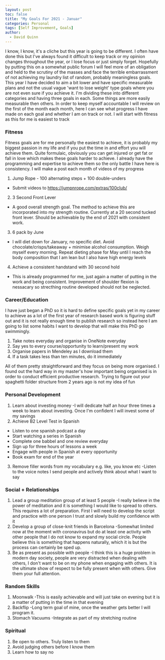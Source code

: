 ```yaml
---
layout: post
toc: false
title: "My Goals For 2021 - Januar"
categories: Personal
tags: [Self Improvement, Goals]
author:
  - David Quinn
---
```


I know, I know, it's a cliche but this year is going to be different. I often have done this but I've always found it difficult to keep track or my opinion changes throughout the year, or I lose focus or just simply forget. Hopefully by putting this on a somewhat public forum I will feel more of an obligation and held to the scrutiny of the masses and face the terrible embarrassment of not achieving my laundry list of random, probably meaningless goals. This year I have decided to aim a bit lower and have specific measurable plans and not the usual vague 'want to lose weight' type goals where you are not even sure if you achieve it. I'm dividing these into different categories and having three goals in each. Some things are more easily measurable then others. In order to keep myself accountable I will review on the first of the month each month, here I can see what progress I have made on each goal and whether I am on track or not. I will start with fitness as this for me is easiest to track

### Fitness
Fitness goals are for me personally the easiest to achieve, it is probably my biggest passion in my life and if you put the time in and effort you will achieve them. Quite formulaic, obviously you can get injured or get fat or fall in love which makes these goals harder to achieve. I already have the programming and expertise to achieve them so the only battle I have here is consistency. I will make a post each month of videos of my progress

1. Jump Rope - 100 alternating steps + 100 double-unders
- Submit videos to <https://jumpnrope.com/extras/100club/>
2. 3 Second Front Lever
- A good overall strength goal. The method to achieve this are incorporated into my strength routine. Currently at a 20 second tucked front lever. Should be achievable by the end of 2021 with consistent work.
3. 6 pack by June
- I will diet down for January, no specific diet. Avoid chocolate/crisps/takeaway + minimise alcohol consumption. Weigh myself every morning. Repeat dieting phase for May until I reach the body composition that I am lean but I also have high energy levels
4. Achieve a consistent handstand with 30 second hold
- This is already programmed for me, just again a matter of putting in the work and being consistent. Improvement of shoulder flexion is nessacary so strecthing routine developed should not be neglected. 

### Career/Education
I have just began a PhD so it is hard to define specific goals yet in my career to achieve as a lot of  the first year of research based work is figuring stuff out and it is not really enough time to publish research so instead here I am going to list some habits I want to develop that will make this PhD go swimmingly.

1. Take notes everyday and organise in OneNote everyday
2. Say yes to every course/opportunity to learn/present my work
3. Organise papers in Mendeley as I download them
4. If a task takes less than ten minutes, do it immediately

All of them pretty straightforward and they focus on being more organised. I found out the hard way in my master's how important being organised is in order to conduct efficient productive research. Trying to figure out your spaghetti folder structure from 2 years ago is not my idea of fun

### Personal Development

1. Learn about investing money
-I will dedicate half an hour three times a week to learn about investing. Once I'm confident I will invest some of my savings
2. Achieve B2 Level Test in Spanish
- Listen to one spanish podcast a day
- Start watching a series in Spanish
- Complete one babbel and one review everyday
- Sign up for three hours of lessons a week
- Engage with people in Spanish at every opportunity
- Book exam for end of the year
3. Remove filler words from my vocabulary e.g. like, you know etc
-Listen to the voice notes I send people and actively think about what I want to say

### Social + Relationships

1. Lead a group meditation group of at least 5 people
-I really believe in the power of meditation and it is something I would like to spread to others. This requires a lot of preparation. First I will need to develop the script and practice with one person I trust and slowly build my confidence with it
2. Develop a group of close-knit friends in Barcelona
-Somewhat limited now at the moment with coronavirus but do at least one activity with other people that I do not know to expand my social circle. People believe this is something that happens naturally, which it is but the process can certainly be sped up.
3. Be as present as possible with people
-I think this is a huge problem in modern day society, people are very distracted when dealing with others, I don't want to be on my phone when engaging with others. It is the ultimate show of respect to be fully present when with others. Give them your full attention.

### Random Skills

1. Moonwalk
-This is easily achievable and will just take on evening but it is a matter of putting in the time in that evening
2. Backflip
-Long term goal of mine, once the weather gets better I will program it.
3. Stomach Vacuums
-Integrate as part of my stretching routine

### Spiritual

1. Be open to others. Truly listen to them
2. Avoid judging others before I know them
3. Learn how to say no
